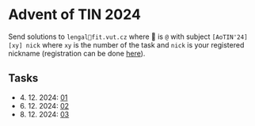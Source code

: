 # Advent of TIN 2024

Send solutions to `lengal🐉fit.vut.cz` where 🐉 is `@` with subject `[AoTIN'24][xy] nick` where `xy` is the number of the task and `nick` is your registered nickname (registration can be done [here](https://forms.gle/YZU5qKvJ7GJgtPHGA)).

## Tasks
* 4\. 12\. 2024: [01](/01.pdf)
* 6\. 12\. 2024: [02](/02.pdf)
* 8\. 12\. 2024: [03](/03.pdf)
